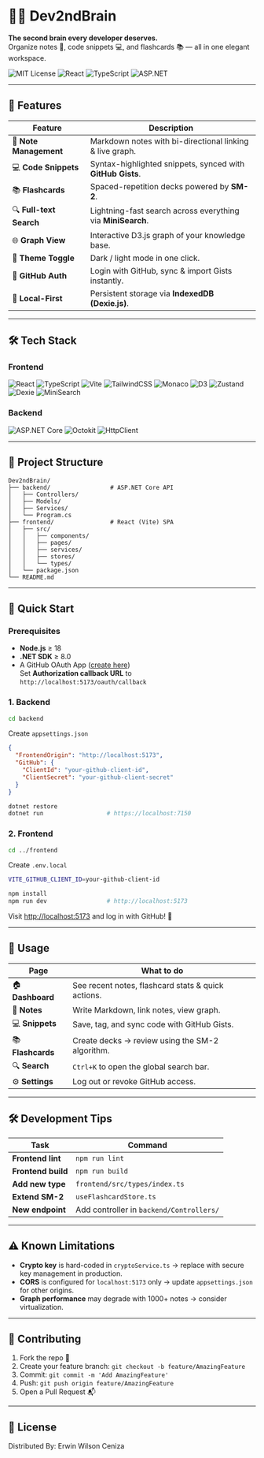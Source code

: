 # 🧠✨ Dev2ndBrain

**The second brain every developer deserves.**  
Organize notes 📝, code snippets 💻, and flashcards 📚 — all in one elegant workspace.

![MIT License](https://img.shields.io/badge/license-MIT-green)
![React](https://img.shields.io/badge/React-20232A?style=flat&logo=react&logoColor=61DAFB)
![TypeScript](https://img.shields.io/badge/TypeScript-007ACC?style=flat&logo=typescript&logoColor=white)
![ASP.NET](https://img.shields.io/badge/ASP.NET-512BD4?style=flat&logo=.net&logoColor=white)

</div>

---

## 🌟 Features

| Feature | Description |
|---------|-------------|
| 📝 **Note Management** | Markdown notes with bi-directional linking & live graph. |
| 💻 **Code Snippets** | Syntax-highlighted snippets, synced with **GitHub Gists**. |
| 📚 **Flashcards** | Spaced-repetition decks powered by **SM-2**. |
| 🔍 **Full-text Search** | Lightning-fast search across everything via **MiniSearch**. |
| 🌐 **Graph View** | Interactive D3.js graph of your knowledge base. |
| 🌙 **Theme Toggle** | Dark / light mode in one click. |
| 🔐 **GitHub Auth** | Login with GitHub, sync & import Gists instantly. |
| 💾 **Local-First** | Persistent storage via **IndexedDB (Dexie.js)**. |

---

## 🛠️ Tech Stack

### Frontend
![React](https://img.shields.io/badge/-React-61DAFB?logo=react&logoColor=white) ![TypeScript](https://img.shields.io/badge/-TypeScript-3178C6?logo=typescript&logoColor=white) ![Vite](https://img.shields.io/badge/-Vite-646CFF?logo=vite&logoColor=white) ![TailwindCSS](https://img.shields.io/badge/-TailwindCSS-06B6D4?logo=tailwindcss&logoColor=white) ![Monaco](https://img.shields.io/badge/-Monaco-007ACC?logo=microsoft&logoColor=white) ![D3](https://img.shields.io/badge/-D3.js-F9A03C?logo=d3&logoColor=white) ![Zustand](https://img.shields.io/badge/-Zustand-20232A?logo=react&logoColor=white) ![Dexie](https://img.shields.io/badge/-Dexie.js-2F2F2F?logo=indexeddb&logoColor=white) ![MiniSearch](https://img.shields.io/badge/-MiniSearch-64B5F6?logo=javascript&logoColor=white)

### Backend
![ASP.NET Core](https://img.shields.io/badge/-ASP.NET%20Core-512BD4?logo=.net&logoColor=white) ![Octokit](https://img.shields.io/badge/-Octokit-181717?logo=github&logoColor=white) ![HttpClient](https://img.shields.io/badge/-HttpClient-0078D4?logo=microsoft&logoColor=white)

---

## 📂 Project Structure

```
Dev2ndBrain/
├── backend/                 # ASP.NET Core API
│   ├── Controllers/
│   ├── Models/
│   ├── Services/
│   └── Program.cs
├── frontend/                # React (Vite) SPA
│   ├── src/
│   │   ├── components/
│   │   ├── pages/
│   │   ├── services/
│   │   ├── stores/
│   │   └── types/
│   └── package.json
└── README.md
```

---

## 🚀 Quick Start

### Prerequisites
- **Node.js** ≥ 18
- **.NET SDK** ≥ 8.0
- A GitHub OAuth App ([create here](https://github.com/settings/developers))  
  Set **Authorization callback URL** to `http://localhost:5173/oauth/callback`

### 1. Backend

```bash
cd backend
```

Create `appsettings.json`

```json
{
  "FrontendOrigin": "http://localhost:5173",
  "GitHub": {
    "ClientId": "your-github-client-id",
    "ClientSecret": "your-github-client-secret"
  }
}
```

```bash
dotnet restore
dotnet run                  # https://localhost:7150
```

### 2. Frontend

```bash
cd ../frontend
```

Create `.env.local`

```bash
VITE_GITHUB_CLIENT_ID=your-github-client-id
```

```bash
npm install
npm run dev                 # http://localhost:5173
```

Visit [http://localhost:5173](http://localhost:5173) and log in with GitHub! 🎉

---

## 📝 Usage

| Page | What to do |
|------|------------|
| 🏠 **Dashboard**    | See recent notes, flashcard stats & quick actions. |
| 📝 **Notes**        | Write Markdown, link notes, view graph. |
| 💻 **Snippets**     | Save, tag, and sync code with GitHub Gists. |
| 📚 **Flashcards**   | Create decks → review using the SM-2 algorithm. |
| 🔍 **Search**       | `Ctrl+K` to open the global search bar. |
| ⚙️ **Settings**     | Log out or revoke GitHub access. |

---

## 🛠️ Development Tips

| Task | Command |
|------|---------|
| **Frontend lint** | `npm run lint` |
| **Frontend build** | `npm run build` |
| **Add new type** | `frontend/src/types/index.ts` |
| **Extend SM-2** | `useFlashcardStore.ts` |
| **New endpoint** | Add controller in `backend/Controllers/` |

---

## ⚠️ Known Limitations
- **Crypto key** is hard-coded in `cryptoService.ts` → replace with secure key management in production.  
- **CORS** is configured for `localhost:5173` only → update `appsettings.json` for other origins.  
- **Graph performance** may degrade with 1000+ notes → consider virtualization.

---

## 🤝 Contributing

1. Fork the repo 🍴  
2. Create your feature branch: `git checkout -b feature/AmazingFeature`  
3. Commit: `git commit -m 'Add AmazingFeature'`  
4. Push: `git push origin feature/AmazingFeature`  
5. Open a Pull Request 📬  

---

## 📜 License
Distributed By: Erwin Wilson Ceniza
